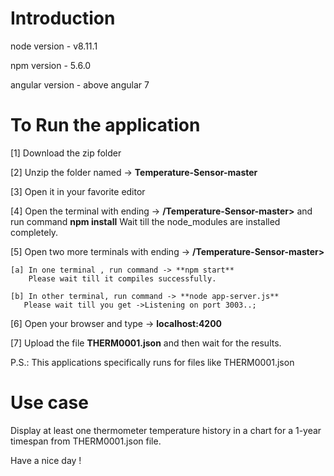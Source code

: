 # Introduction 

node version - v8.11.1

npm version - 5.6.0

angular version - above angular 7


# To Run the application

[1] Download the zip folder

[2] Unzip the folder named -> **Temperature-Sensor-master**

[3] Open it in your favorite editor

[4] Open the terminal with ending -> **/Temperature-Sensor-master>** and run command **npm install**
   Wait till the node_modules are installed completely.
  
[5] Open two more terminals with ending  -> **/Temperature-Sensor-master>**

    [a] In one terminal , run command -> **npm start**
        Please wait till it compiles successfully.
        
    [b] In other terminal, run command -> **node app-server.js**
       Please wait till you get ->Listening on port 3003..;
    
[6] Open your browser and type -> **localhost:4200**

[7] Upload the file **THERM0001.json** and then wait for the results.

P.S.: This applications specifically runs for files like THERM0001.json

# Use case 

Display at least one thermometer temperature history in a chart for a 1-year timespan from THERM0001.json file.

Have a nice day !

